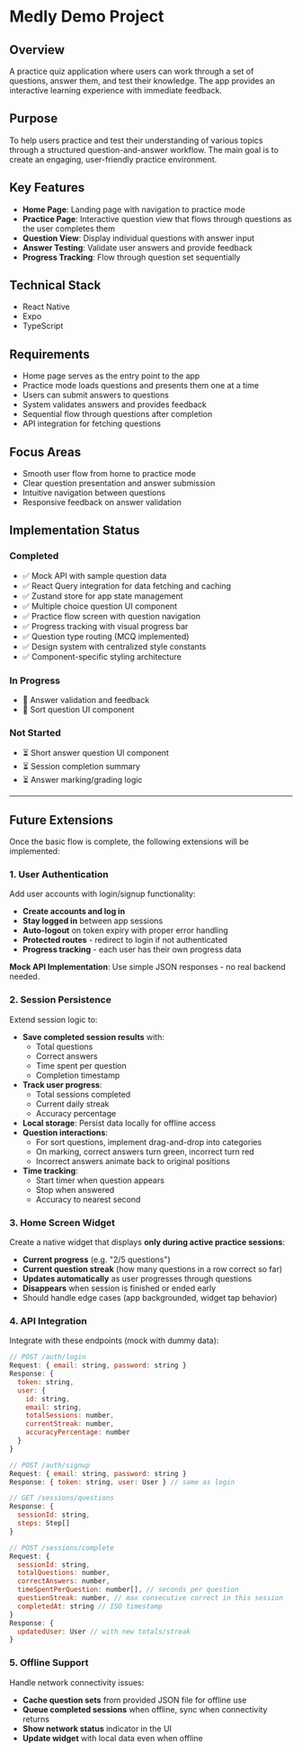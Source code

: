 # Medly Demo Project

## Overview
A practice quiz application where users can work through a set of questions, answer them, and test their knowledge. The app provides an interactive learning experience with immediate feedback.

## Purpose
To help users practice and test their understanding of various topics through a structured question-and-answer workflow. The main goal is to create an engaging, user-friendly practice environment.

## Key Features
- **Home Page**: Landing page with navigation to practice mode
- **Practice Page**: Interactive question view that flows through questions as the user completes them
- **Question View**: Display individual questions with answer input
- **Answer Testing**: Validate user answers and provide feedback
- **Progress Tracking**: Flow through question set sequentially

## Technical Stack
- React Native
- Expo
- TypeScript

## Requirements
- Home page serves as the entry point to the app
- Practice mode loads questions and presents them one at a time
- Users can submit answers to questions
- System validates answers and provides feedback
- Sequential flow through questions after completion
- API integration for fetching questions

## Focus Areas
- Smooth user flow from home to practice mode
- Clear question presentation and answer submission
- Intuitive navigation between questions
- Responsive feedback on answer validation

## Implementation Status

### Completed
- ✅ Mock API with sample question data
- ✅ React Query integration for data fetching and caching
- ✅ Zustand store for app state management
- ✅ Multiple choice question UI component
- ✅ Practice flow screen with question navigation
- ✅ Progress tracking with visual progress bar
- ✅ Question type routing (MCQ implemented)
- ✅ Design system with centralized style constants
- ✅ Component-specific styling architecture

### In Progress
- 🚧 Answer validation and feedback
- 🚧 Sort question UI component

### Not Started
- ⏳ Short answer question UI component
- ⏳ Session completion summary
- ⏳ Answer marking/grading logic

---

## Future Extensions

Once the basic flow is complete, the following extensions will be implemented:

### 1. User Authentication

Add user accounts with login/signup functionality:

- **Create accounts and log in**
- **Stay logged in** between app sessions
- **Auto-logout** on token expiry with proper error handling
- **Protected routes** - redirect to login if not authenticated
- **Progress tracking** - each user has their own progress data

**Mock API Implementation**: Use simple JSON responses - no real backend needed.

### 2. Session Persistence

Extend session logic to:

- **Save completed session results** with:
  - Total questions
  - Correct answers
  - Time spent per question
  - Completion timestamp
- **Track user progress**:
  - Total sessions completed
  - Current daily streak
  - Accuracy percentage
- **Local storage**: Persist data locally for offline access
- **Question interactions**:
  - For sort questions, implement drag-and-drop into categories
  - On marking, correct answers turn green, incorrect turn red
  - Incorrect answers animate back to original positions
- **Time tracking**:
  - Start timer when question appears
  - Stop when answered
  - Accuracy to nearest second

### 3. Home Screen Widget

Create a native widget that displays **only during active practice sessions**:

- **Current progress** (e.g. "2/5 questions")
- **Current question streak** (how many questions in a row correct so far)
- **Updates automatically** as user progresses through questions
- **Disappears** when session is finished or ended early
- Should handle edge cases (app backgrounded, widget tap behavior)

### 4. API Integration

Integrate with these endpoints (mock with dummy data):

```javascript
// POST /auth/login
Request: { email: string, password: string }
Response: {
  token: string,
  user: {
    id: string,
    email: string,
    totalSessions: number,
    currentStreak: number,
    accuracyPercentage: number
  }
}

// POST /auth/signup
Request: { email: string, password: string }
Response: { token: string, user: User } // same as login

// GET /sessions/questions
Response: {
  sessionId: string,
  steps: Step[]
}

// POST /sessions/complete
Request: {
  sessionId: string,
  totalQuestions: number,
  correctAnswers: number,
  timeSpentPerQuestion: number[], // seconds per question
  questionStreak: number, // max consecutive correct in this session
  completedAt: string // ISO timestamp
}
Response: {
  updatedUser: User // with new totals/streak
}
```

### 5. Offline Support

Handle network connectivity issues:

- **Cache question sets** from provided JSON file for offline use
- **Queue completed sessions** when offline, sync when connectivity returns
- **Show network status** indicator in the UI
- **Update widget** with local data even when offline